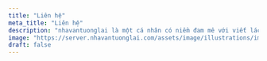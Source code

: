 ```yaml
---
title: "Liên hệ"
meta_title: "Liên hệ"
description: "nhavantuonglai là một cá nhân có niềm đam mê với viết lách và văn học. nhavantuonglai chia sẻ, hướng dẫn và cung cấp các dịch vụ liên quan đến viết lách cho mọi người qua website và instagram của mình."
image: "https://server.nhavantuonglai.com/assets/image/illustrations/image-nhavantuonglai-581.jpeg"
draft: false
---
```

